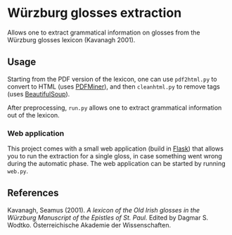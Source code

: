 # Würzburg glosses extraction

Allows one to extract grammatical information on glosses from the Würzburg glosses lexicon (Kavanagh 2001).

## Usage

Starting from the PDF version of the lexicon, one can use `pdf2html.py` to convert to HTML 
(uses [PDFMiner](https://euske.github.io/pdfminer/)), 
and then `cleanhtml.py` to remove tags (uses [BeautifulSoup](http://www.crummy.com/software/BeautifulSoup/)). 

After preprocessing, `run.py` allows one to extract grammatical information out of the lexicon. 

### Web application

This project comes with a small web application (build in [Flask](http://flask.pocoo.org/)) that allows you to
run the extraction for a single gloss, in case something went wrong during the automatic phase. The web application
can be started by running `web.py`. 

## References

Kavanagh, Seamus (2001).
*A lexicon of the Old Irish glosses in the Würzburg Manuscript of the Epistles of St. Paul.* 
Edited by Dagmar S. Wodtko.
Österreichische Akademie der Wissenschaften.
